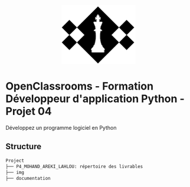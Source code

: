 <h3 align="center">
    <img alt="Logo" title="#logo" width="200px" src="img/img.png">
    <br>
</h3>

# OpenClassrooms - Formation Développeur d'application Python - Projet 04
Développez un programme logiciel en Python

<a id="structure"></a>
## Structure 
```
Project
├── P4_MOHAND_AREKI_LAHLOU: répertoire des livrables
├── img
├── documentation
